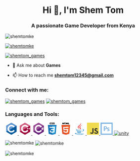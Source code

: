 <h1 align="center">Hi 👋, I'm Shem Tom</h1>
<h3 align="center">A passionate Game Developer from Kenya</h3>

<p align="left"> <img src="https://komarev.com/ghpvc/?username=shemtomke&label=Profile%20views&color=0e75b6&style=flat" alt="shemtomke" /> </p>

<p align="left"> <a href="https://github.com/ryo-ma/github-profile-trophy"><img src="https://github-profile-trophy.vercel.app/?username=shemtomke" alt="shemtomke" /></a> </p>

<p align="left"> <a href="https://twitter.com/shemtom_games" target="blank"><img src="https://img.shields.io/twitter/follow/shemtom_games?logo=twitter&style=for-the-badge" alt="shemtom_games" /></a> </p>

- 💬 Ask me about **Games**

- 📫 How to reach me **shemtom12345@gmail.com**

<h3 align="left">Connect with me:</h3>
<p align="left">
<a href="https://twitter.com/shemtom_games" target="blank"><img align="center" src="https://raw.githubusercontent.com/rahuldkjain/github-profile-readme-generator/master/src/images/icons/Social/twitter.svg" alt="shemtom_games" height="30" width="40" /></a>
<a href="https://instagram.com/shemtom_games" target="blank"><img align="center" src="https://raw.githubusercontent.com/rahuldkjain/github-profile-readme-generator/master/src/images/icons/Social/instagram.svg" alt="shemtom_games" height="30" width="40" /></a>
</p>

<h3 align="left">Languages and Tools:</h3>
<p align="left"> <a href="https://www.cprogramming.com/" target="_blank" rel="noreferrer"> <img src="https://raw.githubusercontent.com/devicons/devicon/master/icons/c/c-original.svg" alt="c" width="40" height="40"/> </a> <a href="https://www.w3schools.com/cpp/" target="_blank" rel="noreferrer"> <img src="https://raw.githubusercontent.com/devicons/devicon/master/icons/cplusplus/cplusplus-original.svg" alt="cplusplus" width="40" height="40"/> </a> <a href="https://www.w3schools.com/cs/" target="_blank" rel="noreferrer"> <img src="https://raw.githubusercontent.com/devicons/devicon/master/icons/csharp/csharp-original.svg" alt="csharp" width="40" height="40"/> </a> <a href="https://www.w3schools.com/css/" target="_blank" rel="noreferrer"> <img src="https://raw.githubusercontent.com/devicons/devicon/master/icons/css3/css3-original-wordmark.svg" alt="css3" width="40" height="40"/> </a> <a href="https://www.w3.org/html/" target="_blank" rel="noreferrer"> <img src="https://raw.githubusercontent.com/devicons/devicon/master/icons/html5/html5-original-wordmark.svg" alt="html5" width="40" height="40"/> </a> <a href="https://www.java.com" target="_blank" rel="noreferrer"> <img src="https://raw.githubusercontent.com/devicons/devicon/master/icons/java/java-original.svg" alt="java" width="40" height="40"/> </a> <a href="https://developer.mozilla.org/en-US/docs/Web/JavaScript" target="_blank" rel="noreferrer"> <img src="https://raw.githubusercontent.com/devicons/devicon/master/icons/javascript/javascript-original.svg" alt="javascript" width="40" height="40"/> </a> <a href="https://www.photoshop.com/en" target="_blank" rel="noreferrer"> <img src="https://raw.githubusercontent.com/devicons/devicon/master/icons/photoshop/photoshop-line.svg" alt="photoshop" width="40" height="40"/> </a> <a href="https://unity.com/" target="_blank" rel="noreferrer"> <img src="https://www.vectorlogo.zone/logos/unity3d/unity3d-icon.svg" alt="unity" width="40" height="40"/> </a> </p>

<p><img align="left" src="https://github-readme-stats.vercel.app/api/top-langs?username=shemtomke&show_icons=true&locale=en&layout=compact" alt="shemtomke" /></p>

<p>&nbsp;<img align="center" src="https://github-readme-stats.vercel.app/api?username=shemtomke&show_icons=true&locale=en" alt="shemtomke" /></p>

<p><img align="center" src="https://github-readme-streak-stats.herokuapp.com/?user=shemtomke&" alt="shemtomke" /></p>
